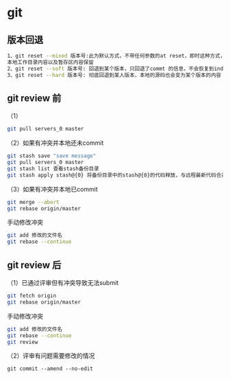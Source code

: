 # git

## 版本回退

```bash
1、git reset --mixed 版本号:此为默认方式，不带任何参数的at reset，即时这种方式，它回退到某个版本，只保留源码，回跟commitoindex信息
本地工作目录内容以及暂存区内容保留
2、git reset --soft 版本号: 回退到某个版本，只回退了commt 的信息，不会恢复到index fle-级，如果还要提交，直接COmm调期可本地工作目录内容以及暂存区内容全部回退至某一个版本
3、git reset --hard 版本号: 彻底回退到某人版本，本地的源码也会变为某个版本的内容
```


## git review 前

（1）

```bash
git pull servers_0 master
```

（2）如果有冲突并本地还未commit

```bash
git stash save "save message"
git pull servers_0 master
git stash list 查看stash备份目录
git stash apply stash@{0} 将备份目录中的stash@{0}的代码释放，与远程最新代码合并，再手动修改冲突
```

（3）如果有冲突并本地已commit

```bash
git merge --abort
git rebase origin/master
```

手动修改冲突

```bash
git add 修改的文件名
git rebase --continue
```



## git review 后

（1）已通过评审但有冲突导致无法submit

```bash
git fetch origin
git rebase origin/master
```

手动修改冲突

```bash
git add 修改的文件名
git rebase --continue
git review
```

（2）评审有问题需要修改的情况

```
git commit --amend --no-edit
```
